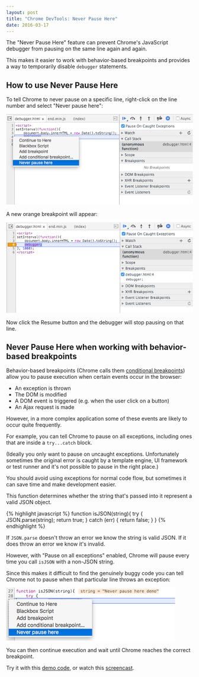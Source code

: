 ```yaml
---
layout: post
title: "Chrome DevTools: Never Pause Here"
date: 2016-03-17
---
```


The "Never Pause Here" feature can prevent Chrome's JavaScript debugger from pausing on the same line again and again.

This makes it easier to work with behavior-based breakpoints and provides a way to temporarily disable `debugger` statements.

## How to use Never Pause Here

To tell Chrome to never pause on a specific line, right-click on the line number and select "Never pause here":

![Never Pause Here](/img/blog/never-pause-here/context-menu.png)

A new orange breakpoint will appear:

![New "Never Pause Here" breakpoint](/img/blog/never-pause-here/after-selecting-never-pause-here.png)

Now click the Resume button and the debugger will stop pausing on that line.

## Never Pause Here when working with behavior-based breakpoints

Behavior-based breakpoints (Chrome calls them [conditional breakpoints](https://developers.google.com/web/tools/chrome-devtools/debug/breakpoints/add-breakpoints?hl=en#create-conditional-breakpoints)) allow you to pause execution when certain events occur in the browser:

- An exception is thrown
- The DOM is modified
- A DOM event is triggered (e.g. when the user click on a button)
- An Ajax request is made

However, in a more complex application some of these events are likely to occur quite frequently.

For example, you can tell Chrome to pause on all exceptions, including ones that are inside a `try...catch` block.

(Ideally you only want to pause on uncaught exceptions. Unfortunately sometimes the original error is caught by a template engine, UI framework or test runner and it's not possible to pause in the right place.)

You should avoid using exceptions for normal code flow, but sometimes it can save time and make development easier.

This function determines whether the string that's passed into it represent a valid JSON object.

{% highlight javascript %}
function isJSON(string){
    try {
        JSON.parse(string);
        return true;
    } catch (err) {
        return false;
    }
}
{% endhighlight %}

If `JSON.parse` doesn't throw an error we know the string is valid JSON. If it does throw an error we know it's invalid.

However, with "Pause on all exceptions" enabled, Chrome will pause every time you call `isJSON` with a non-JSON string.

Since this makes it difficult to find the genuinely buggy code you can tell Chrome not to pause when that particular line throws an exception:

![Never pause on a particular caught exception](/img/blog/never-pause-here/pause-on-caught-exceptions.png)

You can then continue execution and wait until Chrome reaches the correct breakpoint.

Try it with this [demo code](https://github.com/mattzeunert/devtools-never-pause-here-demo), or watch this [screencast](https://youtu.be/f3ft1dvauEs).
